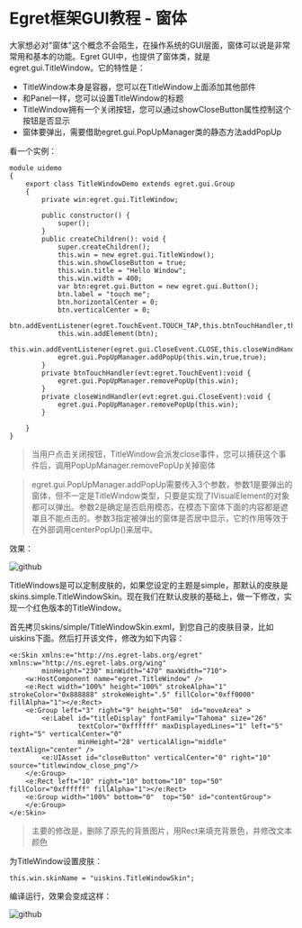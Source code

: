 Egret框架GUI教程 - 窗体
===============

大家想必对"窗体"这个概念不会陌生，在操作系统的GUI层面，窗体可以说是非常常用和基本的功能。Egret GUI中，也提供了窗体类，就是egret.gui.TitleWindow。它的特性是：

* TitleWindow本身是容器，您可以在TitleWindow上面添加其他部件
* 和Panel一样，您可以设置TitleWindow的标题
* TitleWindow拥有一个关闭按钮，您可以通过showCloseButton属性控制这个按钮是否显示
* 窗体要弹出，需要借助egret.gui.PopUpManager类的静态方法addPopUp

看一个实例：

```
module uidemo
{
    export class TitleWindowDemo extends egret.gui.Group
    {
        private win:egret.gui.TitleWindow;

        public constructor() {
            super();
        }
        public createChildren(): void {
            super.createChildren();
            this.win = new egret.gui.TitleWindow();
            this.win.showCloseButton = true;
            this.win.title = "Hello Window";
            this.win.width = 400;
            var btn:egret.gui.Button = new egret.gui.Button();
            btn.label = "touch me";
            btn.horizontalCenter = 0;
            btn.verticalCenter = 0;
            btn.addEventListener(egret.TouchEvent.TOUCH_TAP,this.btnTouchHandler,this);
            this.win.addElement(btn);
            this.win.addEventListener(egret.gui.CloseEvent.CLOSE,this.closeWindHandler,this);
            egret.gui.PopUpManager.addPopUp(this.win,true,true);
        }
        private btnTouchHandler(evt:egret.TouchEvent):void {
            egret.gui.PopUpManager.removePopUp(this.win);
        }
        private closeWindHandler(evt:egret.gui.CloseEvent):void {
            egret.gui.PopUpManager.removePopUp(this.win);
        }

    }
}
```
> 当用户点击关闭按钮，TitleWindow会派发close事件，您可以捕获这个事件后，调用PopUpManager.removePopUp关掉窗体

> egret.gui.PopUpManager.addPopUp需要传入3个参数，参数1是要弹出的窗体，但不一定是TitleWindow类型，只要是实现了IVisualElement的对象都可以弹出。参数2是确定是否启用模态，在模态下窗体下面的内容都是遮罩且不能点击的。参数3指定被弹出的窗体是否居中显示，它的作用等效于在外部调用centerPopUp()来居中。

效果：

![github](https://raw.githubusercontent.com/NeoGuo/html5-documents/master/egret-gui/images/titlewindow1.png "Egret")

TitleWindows是可以定制皮肤的，如果您设定的主题是simple，那默认的皮肤是skins.simple.TitleWindowSkin。现在我们在默认皮肤的基础上，做一下修改，实现一个红色版本的TitleWindow。

首先拷贝skins/simple/TitleWindowSkin.exml，到您自己的皮肤目录，比如uiskins下面。然后打开该文件，修改为如下内容：

```
<e:Skin xmlns:e="http://ns.egret-labs.org/egret" xmlns:w="http://ns.egret-labs.org/wing"
        minHeight="230" minWidth="470" maxWidth="710">
    <w:HostComponent name="egret.TitleWindow" />
    <e:Rect width="100%" height="100%" strokeAlpha="1" strokeColor="0x888888" strokeWeight=".5" fillColor="0xff0000" fillAlpha="1"></e:Rect>
    <e:Group left="3" right="9" height="50"  id="moveArea" >
        <e:Label id="titleDisplay" fontFamily="Tahoma" size="26"
                 textColor="0xffffff" maxDisplayedLines="1" left="5" right="5" verticalCenter="0"
                 minHeight="28" verticalAlign="middle" textAlign="center" />
        <e:UIAsset id="closeButton" verticalCenter="0" right="10" source="titlewindow_close_png"/>
    </e:Group>
    <e:Rect left="10" right="10" bottom="10" top="50" fillColor="0xffffff" fillAlpha="1"></e:Rect>
    <e:Group width="100%" bottom="0"  top="50" id="contentGroup">
    </e:Group>
</e:Skin>
```
> 主要的修改是，删除了原先的背景图片，用Rect来填充背景色，并修改文本颜色

为TitleWindow设置皮肤：

```
this.win.skinName = "uiskins.TitleWindowSkin";
```

编译运行，效果会变成这样：

![github](https://raw.githubusercontent.com/NeoGuo/html5-documents/master/egret-gui/images/titlewindow2.png "Egret")